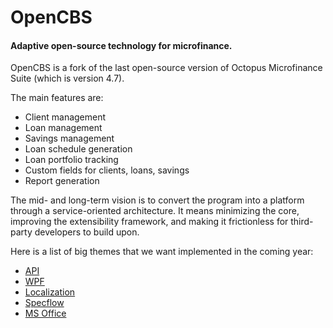 # OpenCBS
#### Adaptive open-source technology for microfinance.

OpenCBS is a fork of the last open-source version of Octopus Microfinance Suite (which is version 4.7).

The main features are:

- Client management
- Loan management
- Savings management
- Loan schedule generation
- Loan portfolio tracking
- Custom fields for clients, loans, savings
- Report generation

The mid- and long-term vision is to convert the program into a platform through a service-oriented architecture. It means minimizing the core, improving the extensibility framework, and making it frictionless for third-party developers to build upon.

Here is a list of big themes that we want implemented in the coming year:

- [API](https://github.com/PavelBastov/opencbs/issues/10)
- [WPF](https://github.com/PavelBastov/opencbs/isuses/11)
- [Localization](https://github.com/PavelBastov/opencbs/issues/13)
- [Specflow](https://github.com/PavelBastov/opencbs/issues/18)
- [MS Office](https://github.com/PavelBastov/opencbs/issues/5)
